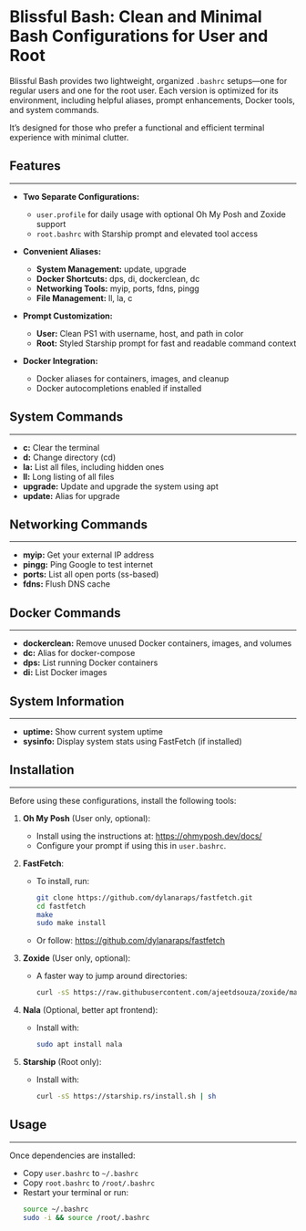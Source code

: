 # Blissful Bash: Clean and Minimal Bash Configurations for User and Root

Blissful Bash provides two lightweight, organized `.bashrc` setups—one for regular users and one for the root user. Each version is optimized for its environment, including helpful aliases, prompt enhancements, Docker tools, and system commands.

It’s designed for those who prefer a functional and efficient terminal experience with minimal clutter.

## Features
--------
- **Two Separate Configurations:**
  - `user.profile` for daily usage with optional Oh My Posh and Zoxide support
  - `root.bashrc` with Starship prompt and elevated tool access

- **Convenient Aliases:**
  - **System Management:** update, upgrade
  - **Docker Shortcuts:** dps, di, dockerclean, dc
  - **Networking Tools:** myip, ports, fdns, pingg
  - **File Management:** ll, la, c

- **Prompt Customization:**
  - **User:** Clean PS1 with username, host, and path in color
  - **Root:** Styled Starship prompt for fast and readable command context

- **Docker Integration:**
  - Docker aliases for containers, images, and cleanup
  - Docker autocompletions enabled if installed

## System Commands
---------------
- **c:** Clear the terminal
- **d:** Change directory (cd)
- **la:** List all files, including hidden ones
- **ll:** Long listing of all files
- **upgrade:** Update and upgrade the system using apt
- **update:** Alias for upgrade

## Networking Commands
-------------------
- **myip:** Get your external IP address
- **pingg:** Ping Google to test internet
- **ports:** List all open ports (ss-based)
- **fdns:** Flush DNS cache

## Docker Commands
---------------
- **dockerclean:** Remove unused Docker containers, images, and volumes
- **dc:** Alias for docker-compose
- **dps:** List running Docker containers
- **di:** List Docker images

## System Information
------------------
- **uptime:** Show current system uptime
- **sysinfo:** Display system stats using FastFetch (if installed)

## Installation
------------
Before using these configurations, install the following tools:

1. **Oh My Posh** (User only, optional):
   - Install using the instructions at: https://ohmyposh.dev/docs/
   - Configure your prompt if using this in `user.bashrc`.

2. **FastFetch**:
   - To install, run:
     ```bash
     git clone https://github.com/dylanaraps/fastfetch.git
     cd fastfetch
     make
     sudo make install
     ```
   - Or follow: https://github.com/dylanaraps/fastfetch

3. **Zoxide** (User only, optional):
   - A faster way to jump around directories:
     ```bash
     curl -sS https://raw.githubusercontent.com/ajeetdsouza/zoxide/main/install.sh | bash
     ```

4. **Nala** (Optional, better apt frontend):
   - Install with:
     ```bash
     sudo apt install nala
     ```

5. **Starship** (Root only):
   - Install with:
     ```bash
     curl -sS https://starship.rs/install.sh | sh
     ```

## Usage
-----
Once dependencies are installed:

- Copy `user.bashrc` to `~/.bashrc`
- Copy `root.bashrc` to `/root/.bashrc`
- Restart your terminal or run:
  ```bash
  source ~/.bashrc
  sudo -i && source /root/.bashrc
